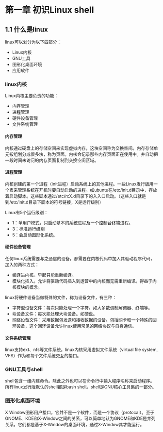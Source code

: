 # 第一章 初识Linux shell

## 1.1 什么是linux

linux可以划分为以下四部分：

- Linux内核
- GNU工具
- 图形化桌面环境
- 应用软件

### linux内核

Linux内核主要负责的功能：

- 内存管理
- 进程管理
- 硬件设备管理
- 文件系统管理

#### 内存管理

内核通过硬盘上的存储空间来实现虚拟内存，这块空间称为交换空间。内存存储单元按组划分成很多块，称为页面。内核会记录那些内存页面正在使用中。并自动把一段时间未访问的内存页面复制到交换空间区域。

#### 进程管理

内核创建的第一个进程（init进程）启动系统上的其他进程。一些Linux发行版用一个表来管理系统在开机时要自动启动的进程。如ubuntu在/etc/init.d目录中，存放着启动脚本。这些脚本通过/etc/rcX.d目录下的入入口启动。（这些入口就是到/etc/init.d目录下脚本的符号链接，X是运行级别）

Linux有5个运行级别：

- 1：单用户模式，只启动基本的系统进程及一个控制台终端进程。
- 3：标准运行级别
- 5：会启动图形化系统。

#### 硬件设备管理

任何linux系统需要与之通信的设备，都需要在内核代码中加入其驱动程序代码，加入的两种方式：

- 编译进内核。早起只能重新编译。
- 模块化插入。允许将驱动代码插入到运营中的内核而无需重新编译。得益于内核模块的概念。

linux将硬件设备当做特殊的文件，称为设备文件，有三种：

- 字符型设备文件：每次只能处理一个字符。如大多数调制解调器、终端等。
- 块设备文件：每次能处理大块设备。如硬盘。
- 网络设备文件：采用数据包发送和接收数据的设备。包括网卡和一个特殊的回环设备，这个回环设备允许linux使用常见的网络协议与自身通信。

#### 文件系统管理

linux支持ext、nfs等文件系统。linux内核采用虚拟文件系统（virtual file system, VFS）作为和每个文件系统交互的接口。

### GNU工具与shell

shell包含一组内建命令。除此之外也可以在命令行中输入程序名称来启动程序。所有linux发行版默认的shell都是bash shell。shell是GNU核心工具集的一部分。

### 图形化桌面环境

X Window图形用户接口，它并不是一个软件，而是一个协议（protocal）。至于GNOME、KDE和X-Window之间的关系，可以简单地认为GNOME和KDE是并列关系，它们都是基于X-Window的桌面环境，通过X-Window其才能运行。

